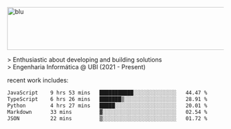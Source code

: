 
<img width="1415" height="100" alt="blu" src="https://github.com/rdsilva01/rdsilva01/assets/101207588/deb060e5-d035-4f09-b511-e3f50605b207">

\> Enthusiastic about developing and building solutions <br>
\> Engenharia Informática @ UBI (2021 - Present)

<!-- <a href="https://www.rodrigosilva.live/">personal website</a> 🏁 -->

<!-- ![](https://komarev.com/ghpvc/?username=rdsilva01) -->

recent work includes:
<!--START_SECTION:waka-->

```txt
JavaScript    9 hrs 53 mins   ███████████░░░░░░░░░░░░░░   44.47 %
TypeScript    6 hrs 26 mins   ███████▒░░░░░░░░░░░░░░░░░   28.91 %
Python        4 hrs 27 mins   █████░░░░░░░░░░░░░░░░░░░░   20.01 %
Markdown      33 mins         ▓░░░░░░░░░░░░░░░░░░░░░░░░   02.54 %
JSON          22 mins         ▒░░░░░░░░░░░░░░░░░░░░░░░░   01.72 %
```

<!--END_SECTION:waka-->

